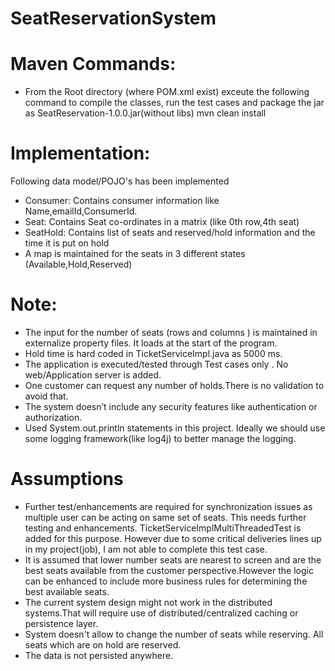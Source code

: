 # SeatReservationSystem


# Maven Commands:

* From the Root directory (where POM.xml exist) exceute the following command to compile the classes, run the test cases and package the jar as SeatReservation-1.0.0.jar(without libs) 
	mvn clean install 


# Implementation:
Following data model/POJO's has been implemented
* Consumer: Contains consumer information like Name,emailId,ConsumerId.
* Seat: Contains Seat co-ordinates in a matrix (like 0th row,4th seat) 
* SeatHold: Contains list of seats and reserved/hold information and the time it is put on hold
* A map is maintained for the seats in 3 different states (Available,Hold,Reserved)
 

# Note:
* The input for the number of seats (rows and columns ) is maintained in externalize property files. It loads at the start of the program.
* Hold time is hard coded in TicketServiceImpl.java as 5000 ms.
* The application is executed/tested through Test cases only . No web/Application server is added.
* One customer can request any number of holds.There is no validation to avoid that.
* The system doesn’t include any security features like authentication or authorization.
* Used System.out.println statements in this project. Ideally we should use some logging framework(like log4j) to better manage the logging.
 

# Assumptions
* Further test/enhancements are required for synchronization issues as multiple user can be acting on same set of seats. This needs further testing and enhancements.
TicketServiceImplMultiThreadedTest is added for this purpose. However due to some critical deliveries lines up in my project(job), I am not able to  complete this test case. 
* It is assumed that lower number seats are nearest to screen and are the best seats available from the customer perspective.However the logic can be enhanced to include more business rules for determining the best available seats.   
* The current system design might not work in the distributed systems.That will require use of distributed/centralized caching or persistence layer.
* System doesn't allow to change the number of seats while reserving. All seats which are on hold are reserved.
* The data is not persisted anywhere.

 

 
